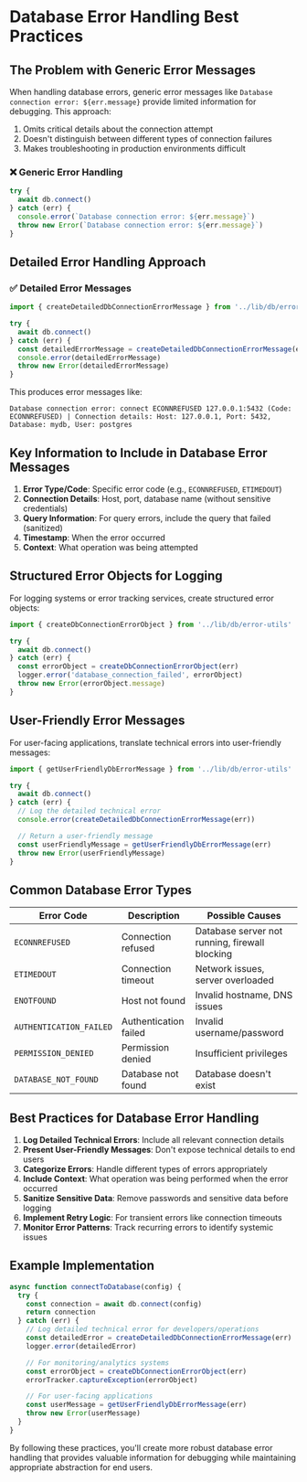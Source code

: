 # Database Error Handling Best Practices

## The Problem with Generic Error Messages

When handling database errors, generic error messages like `Database connection error: ${err.message}` provide limited information for debugging. This approach:

1. Omits critical details about the connection attempt
2. Doesn't distinguish between different types of connection failures
3. Makes troubleshooting in production environments difficult

### ❌ Generic Error Handling

```typescript
try {
  await db.connect()
} catch (err) {
  console.error(`Database connection error: ${err.message}`)
  throw new Error(`Database connection error: ${err.message}`)
}
```

## Detailed Error Handling Approach

### ✅ Detailed Error Messages

```typescript
import { createDetailedDbConnectionErrorMessage } from '../lib/db/error-utils'

try {
  await db.connect()
} catch (err) {
  const detailedErrorMessage = createDetailedDbConnectionErrorMessage(err)
  console.error(detailedErrorMessage)
  throw new Error(detailedErrorMessage)
}
```

This produces error messages like:

```
Database connection error: connect ECONNREFUSED 127.0.0.1:5432 (Code: ECONNREFUSED) | Connection details: Host: 127.0.0.1, Port: 5432, Database: mydb, User: postgres
```

## Key Information to Include in Database Error Messages

1. **Error Type/Code**: Specific error code (e.g., `ECONNREFUSED`, `ETIMEDOUT`)
2. **Connection Details**: Host, port, database name (without sensitive credentials)
3. **Query Information**: For query errors, include the query that failed (sanitized)
4. **Timestamp**: When the error occurred
5. **Context**: What operation was being attempted

## Structured Error Objects for Logging

For logging systems or error tracking services, create structured error objects:

```typescript
import { createDbConnectionErrorObject } from '../lib/db/error-utils'

try {
  await db.connect()
} catch (err) {
  const errorObject = createDbConnectionErrorObject(err)
  logger.error('database_connection_failed', errorObject)
  throw new Error(errorObject.message)
}
```

## User-Friendly Error Messages

For user-facing applications, translate technical errors into user-friendly messages:

```typescript
import { getUserFriendlyDbErrorMessage } from '../lib/db/error-utils'

try {
  await db.connect()
} catch (err) {
  // Log the detailed technical error
  console.error(createDetailedDbConnectionErrorMessage(err))

  // Return a user-friendly message
  const userFriendlyMessage = getUserFriendlyDbErrorMessage(err)
  throw new Error(userFriendlyMessage)
}
```

## Common Database Error Types

| Error Code              | Description           | Possible Causes                                |
| ----------------------- | --------------------- | ---------------------------------------------- |
| `ECONNREFUSED`          | Connection refused    | Database server not running, firewall blocking |
| `ETIMEDOUT`             | Connection timeout    | Network issues, server overloaded              |
| `ENOTFOUND`             | Host not found        | Invalid hostname, DNS issues                   |
| `AUTHENTICATION_FAILED` | Authentication failed | Invalid username/password                      |
| `PERMISSION_DENIED`     | Permission denied     | Insufficient privileges                        |
| `DATABASE_NOT_FOUND`    | Database not found    | Database doesn't exist                         |

## Best Practices for Database Error Handling

1. **Log Detailed Technical Errors**: Include all relevant connection details
2. **Present User-Friendly Messages**: Don't expose technical details to end users
3. **Categorize Errors**: Handle different types of errors appropriately
4. **Include Context**: What operation was being performed when the error occurred
5. **Sanitize Sensitive Data**: Remove passwords and sensitive data before logging
6. **Implement Retry Logic**: For transient errors like connection timeouts
7. **Monitor Error Patterns**: Track recurring errors to identify systemic issues

## Example Implementation

```typescript
async function connectToDatabase(config) {
  try {
    const connection = await db.connect(config)
    return connection
  } catch (err) {
    // Log detailed technical error for developers/operations
    const detailedError = createDetailedDbConnectionErrorMessage(err)
    logger.error(detailedError)

    // For monitoring/analytics systems
    const errorObject = createDbConnectionErrorObject(err)
    errorTracker.captureException(errorObject)

    // For user-facing applications
    const userMessage = getUserFriendlyDbErrorMessage(err)
    throw new Error(userMessage)
  }
}
```

By following these practices, you'll create more robust database error handling that provides valuable information for debugging while maintaining appropriate abstraction for end users.
